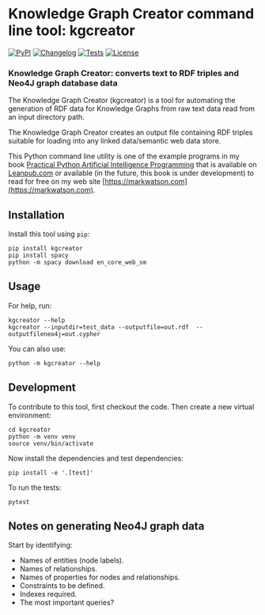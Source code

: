 # Knowledge Graph Creator command line tool: kgcreator

[![PyPI](https://img.shields.io/pypi/v/kgcreator.svg)](https://pypi.org/project/kgcreator/)
[![Changelog](https://img.shields.io/github/v/release/mark-watson/kgcreator?include_prereleases&label=changelog)](https://github.com/mark-watson/kgcreator/releases)
[![Tests](https://github.com/mark-watson/kgcreator/workflows/Test/badge.svg)](https://github.com/mark-watson/kgcreator/actions?query=workflow%3ATest)
[![License](https://img.shields.io/badge/license-Apache%202.0-blue.svg)](https://github.com/mark-watson/kgcreator/blob/master/LICENSE)

### Knowledge Graph Creator: converts text to RDF triples and Neo4J graph database data

The Knowledge Graph Creator (kgcreator) is a tool for automating the generation of RDF data for Knowledge Graphs from raw text data read from an input directory path.

The Knowledge Graph Creator creates an output file containing RDF triples suitable for loading into any linked data/semantic web data store.

This Python command line utility is one of the example programs in my book
[Practical Python Artificial Intelligence Programming](https://leanpub.com/pythonai) that is available on [Leanpub.com](https://leanpub.com/pythonai) or available (in the future, this book is under development) to read for free on my web site [https://markwatson.com](https://markwatson.com).


## Installation

Install this tool using `pip`:

    pip install kgcreator
    pip install spacy
    python -m spacy download en_core_web_sm

## Usage

For help, run:

    kgcreator --help
    kgcreator --inputdir=test_data --outputfile=out.rdf  --outputfileneo4j=out.cypher

You can also use:

    python -m kgcreator --help

## Development

To contribute to this tool, first checkout the code. Then create a new virtual environment:

    cd kgcreator
    python -m venv venv
    source venv/bin/activate

Now install the dependencies and test dependencies:

    pip install -e '.[test]'

To run the tests:

    pytest

## Notes on generating Neo4J graph data

Start by identifying:

- Names of entities (node labels).
- Names of relationships.
- Names of properties for nodes and relationships.
- Constraints to be defined.
- Indexes required.
- The most important queries?
